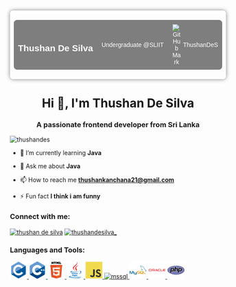 <div style="background-image: url('[https://images.app.goo.gl/eVCSEFRMGFnJoarD7](https://img.freepik.com/free-vector/digital-futuristic-circuit-diagram-technology-banner-design_1017-25622.jpg)'); background-size: cover; background-position: center; height: 150px; display: flex; justify-content: center; align-items: center; text-align: center; color: white; font-family: Arial, sans-serif; border: 5px solid #ffffff; box-shadow: 0 0 10px rgba(0, 0, 0, 0.5); border-radius: 8px;">
  <div style="background-color: rgba(0, 0, 0, 0.5); padding: 10px; border-radius: 8px; display: flex; align-items: center;">
    <h1 style="font-size: 1.5em; margin-right: 20px;">Thushan De Silva</h1>
    <p style="font-size: 1em; margin-right: 20px;">Undergraduate @SLIIT</p>
    <a href="https://github.com/ThushanDeS" target="_blank" style="text-decoration: none; color: white; display: flex; align-items: center;">
      <img src="https://upload.wikimedia.org/wikipedia/commons/9/91/Octicons-mark-github.svg" alt="GitHub Mark" style="width: 20px; margin-right: 5px;">
      <span style="font-size: 1em;">ThushanDeS</span>
    </a>
  </div>
</div>

<h1 align="center">Hi 👋, I'm Thushan De Silva</h1>
<h3 align="center">A passionate frontend developer from Sri Lanka</h3>

<p align="left"> <img src="https://komarev.com/ghpvc/?username=thushandes&label=Profile%20views&color=0e75b6&style=flat" alt="thushandes" /> </p>

- 🌱 I’m currently learning **Java**

- 💬 Ask me about **Java**

- 📫 How to reach me **thushankanchana21@gmail.com**

- ⚡ Fun fact **I think i am funny**

<h3 align="left">Connect with me:</h3>
<p align="left">
<a href="https://fb.com/thushan de silva" target="blank"><img align="center" src="https://raw.githubusercontent.com/rahuldkjain/github-profile-readme-generator/master/src/images/icons/Social/facebook.svg" alt="thushan de silva" height="30" width="40" /></a>
<a href="https://instagram.com/thushandesilva_" target="blank"><img align="center" src="https://raw.githubusercontent.com/rahuldkjain/github-profile-readme-generator/master/src/images/icons/Social/instagram.svg" alt="thushandesilva_" height="30" width="40" /></a>
</p>

<h3 align="left">Languages and Tools:</h3>
<p align="left"> <a href="https://www.cprogramming.com/" target="_blank" rel="noreferrer"> <img src="https://raw.githubusercontent.com/devicons/devicon/master/icons/c/c-original.svg" alt="c" width="40" height="40"/> </a> <a href="https://www.w3schools.com/cpp/" target="_blank" rel="noreferrer"> <img src="https://raw.githubusercontent.com/devicons/devicon/master/icons/cplusplus/cplusplus-original.svg" alt="cplusplus" width="40" height="40"/> </a> <a href="https://www.w3.org/html/" target="_blank" rel="noreferrer"> <img src="https://raw.githubusercontent.com/devicons/devicon/master/icons/html5/html5-original-wordmark.svg" alt="html5" width="40" height="40"/> </a> <a href="https://www.java.com" target="_blank" rel="noreferrer"> <img src="https://raw.githubusercontent.com/devicons/devicon/master/icons/java/java-original.svg" alt="java" width="40" height="40"/> </a> <a href="https://developer.mozilla.org/en-US/docs/Web/JavaScript" target="_blank" rel="noreferrer"> <img src="https://raw.githubusercontent.com/devicons/devicon/master/icons/javascript/javascript-original.svg" alt="javascript" width="40" height="40"/> </a> <a href="https://www.microsoft.com/en-us/sql-server" target="_blank" rel="noreferrer"> <img src="https://www.svgrepo.com/show/303229/microsoft-sql-server-logo.svg" alt="mssql" width="40" height="40"/> </a> <a href="https://www.mysql.com/" target="_blank" rel="noreferrer"> <img src="https://raw.githubusercontent.com/devicons/devicon/master/icons/mysql/mysql-original-wordmark.svg" alt="mysql" width="40" height="40"/> </a> <a href="https://www.oracle.com/" target="_blank" rel="noreferrer"> <img src="https://raw.githubusercontent.com/devicons/devicon/master/icons/oracle/oracle-original.svg" alt="oracle" width="40" height="40"/> </a> <a href="https://www.php.net" target="_blank" rel="noreferrer"> <img src="https://raw.githubusercontent.com/devicons/devicon/master/icons/php/php-original.svg" alt="php" width="40" height="40"/> </a> </p>


